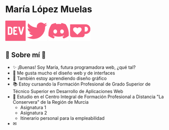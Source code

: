 # María López Muelas 

![DEV](https://github.com/Benethert/Benethert/blob/pics/DEV.png "DEV.png") ![twitter](https://github.com/Benethert/Benethert/blob/pics/TW.png "TW.png") ![discord](https://github.com/Benethert/Benethert/blob/pics/DC.png "DC.png") ![coffee](https://github.com/Benethert/Benethert/blob/pics/COF.png "COF.png") 



## 🌷 Sobre mí 🌷

- ✨ ¡Buenas! Soy María, futura programadora web, ¿qué tal?
- 👀 Me gusta mucho el diseño web y de interfaces
- 🌱 También estoy aprendiendo diseño gráfico
- 📚 Estoy cursando la Formación Profesional de Grado Superior de Técnico Superior en Desarrollo de Aplicaciones Web
- 🎒 Estudio en el Centro Integral de Formación Profesional a Distancia "La Conservera" de la Región de Murcia
    - Asignatura 1
    - Asignatura 2
    - Itinerario personal para la empleabilidad
- ✉ 


<!---
Benethert/Benethert is a ✨ special ✨ repository because its `README.md` (this file) appears on your GitHub profile.
You can click the Preview link to take a look at your changes.
--->
